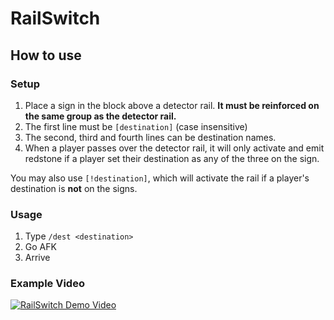 # RailSwitch

## How to use

### Setup

1. Place a sign in the block above a detector rail. **It must be reinforced on the same group as the detector rail.**
2. The first line must be `[destination]` (case insensitive)
3. The second, third and fourth lines can be destination names.
4. When a player passes over the detector rail, it will only activate and emit redstone if a player set their destination as any of the three on the sign.

You may also use `[!destination]`, which will activate the rail if a player's destination is **not** on the signs.

### Usage

1. Type `/dest <destination>`
2. Go AFK
3. Arrive

### Example Video

[![RailSwitch Demo Video](https://img.youtube.com/vi/GKku2fcB-wY/0.jpg)](https://www.youtube.com/watch?v=GKku2fcB-wY)
